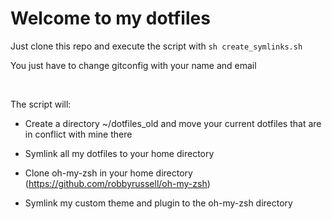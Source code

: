 Welcome to my dotfiles
========

Just clone this repo and execute the script with ```sh create_symlinks.sh```

You just have to change gitconfig with your name and email

<br>

The script will:

- Create a directory ~/dotfiles_old and move your current dotfiles that are in conflict with mine there

- Symlink all my dotfiles to your home directory

- Clone oh-my-zsh in your home directory (https://github.com/robbyrussell/oh-my-zsh)

- Symlink my custom theme and plugin to the oh-my-zsh directory
